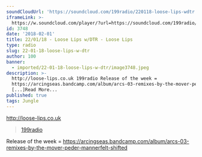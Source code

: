 ```yaml
---
soundCloudUrl: 'https://soundcloud.com/199radio/220118-loose-lips-wdtr'
iframeLink: >-
  https://w.soundcloud.com/player/?url=https://soundcloud.com/199radio/220118-loose-lips-wdtr&color=00aabb&auto_play=false&hide_related=false&show_comments=true&show_user=true&show_reposts=false
id: 3748
date: '2018-02-01'
title: 22/01/18 - Loose Lips w/DTR - Loose Lips
type: radio
slug: 22-01-18-loose-lips-w-dtr
author: 100
banner:
  - imported/22-01-18-loose-lips-w-dtr/image3748.jpeg
description: >-
  http://loose-lips.co.uk 199radio Release of the week =
  https://arcingseas.bandcamp.com/album/arcs-03-remixes-by-the-mover-peder-mannerfelt-shifted
  [...]Read More...
published: true
tags: Jungle
---
```

http://loose-lips.co.uk  

> [199radio](https://newriverstudios.com/199radio/)

Release of the week = https://arcingseas.bandcamp.com/album/arcs-03-remixes-by-the-mover-peder-mannerfelt-shifted